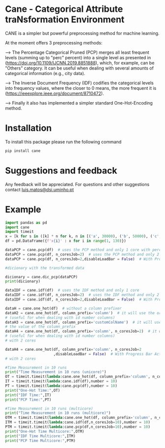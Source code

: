 # Cane - Categorical Attribute traNsformation Environment 
CANE is a simpler but powerful preprocessing method for machine learning. 


At the moment offers 3 preprocessing methods:

--> The Percentage Categorical Pruned (PCP) merges all least frequent levels (summing up to "perc" percent) into a single level as presented in (https://doi.org/10.1109/IJCNN.2019.8851888), which, for example, can be "Others" category. It can be useful when dealing with several amounts of categorical information (e.g., city data).

--> The Inverse Document Frequency (IDF) codifies the categorical levels into frequency values, where the closer to 0 means, the more frequent it is (https://ieeexplore.ieee.org/document/8710472). 

--> Finally it also has implemented a simpler standard One-Hot-Encoding method.




# Installation

To install this package please run the following command

``` cmd
pip install cane 

```

# Suggestions and feedback
Any feedback will be appreciated.
For questions and other suggestions contact luis.matos@dsi.uminho.pt


# Example
``` python
import pandas as pd
import cane
import timeit
x = [k for s in ([k] * n for k, n in [('a', 30000), ('b', 50000), ('c', 70000), ('d', 10000), ('e', 1000)]) for k in s]
df = pd.DataFrame({f'x{i}' : x for i in range(1, 130)})

dataPCP = cane.pcp(df)  # uses the PCP method and only 1 core with perc == 0.05
dataPCP = cane.pcp(df, n_coresJob=2)  # uses the PCP method and only 2 cores
dataPCP = cane.pcp(df, n_coresJob=2,disableLoadBar = False)  # With Progress Bar

#dicionary with the transformed data

dicionary = cane.dic_pcp(dataPCP)
print(dicionary)

dataIDF = cane.idf(df)  # uses the IDF method and only 1 core
dataIDF = cane.idf(df, n_coresJob=2)  # uses the IDF method and only 2 core
dataIDF = cane.idf(df, n_coresJob=2,disableLoadBar = False)  # With Progress Bar

dataH = cane.one_hot(df)  # without a column prefixer
dataH2 = cane.one_hot(df, column_prefix='column')  # it will use the original column name prefix
# (useful for when dealing with id number columns)
dataH3 = cane.one_hot(df, column_prefix='customColName')  # it will use a custom prefix defined by
# the value of the column_prefix
dataH4 = cane.one_hot(df, column_prefix='column', n_coresJob=2)  # it will use the original column name prefix
# (useful for when dealing with id number columns)
# with 2 cores

dataH4 = cane.one_hot(df, column_prefix='column', n_coresJob=2
                      ,disableLoadBar = False)  # With Progress Bar Active!
# with 2 cores

#Time Measurement in 10 runs
print("Time Measurement in 10 runs (unicore)")
OT = timeit.timeit(lambda:cane.one_hot(df, column_prefix='column', n_coresJob=1),number = 10)
IT = timeit.timeit(lambda:cane.idf(df),number = 10)
PT = timeit.timeit(lambda:cane.pcp(df),number = 10)
print("One-Hot Time:",OT)
print("IDF Time:",IT)
print("PCP Time:",PT)

#Time Measurement in 10 runs (multicore)
print("Time Measurement in 10 runs (multicore)")
OTM = timeit.timeit(lambda:cane.one_hot(df, column_prefix='column', n_coresJob=10),number = 10)
ITM = timeit.timeit(lambda:cane.idf(df,n_coresJob=10),number = 10)
PTM = timeit.timeit(lambda:cane.pcp(df,n_coresJob=10),number = 10)
print("One-Hot Time Multicore:",OTM)
print("IDF Time Multicore:",ITM)
print("PCP Time Multicore:",PTM)


```
